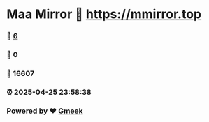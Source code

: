 # Maa Mirror :link: https://mmirror.top 
### :page_facing_up: [6](https://mmirror.top/tag.html) 
### :speech_balloon: 0 
### :hibiscus: 16607 
### :alarm_clock: 2025-04-25 23:58:38 
### Powered by :heart: [Gmeek](https://github.com/Meekdai/Gmeek)
